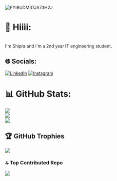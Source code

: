 
![FYIBUDM37JA73H2J](https://github.com/shiprasuvarna/shiprasuvarna/assets/102012006/f375cd46-14c7-48aa-86ae-021f0635bb39)


# 💫 Hiiii:
 <br>I'm Shipra and I'm a 2nd year IT engineering student.


## 🌐 Socials:
[![LinkedIn](https://img.shields.io/badge/LinkedIn-%230077B5.svg?logo=linkedin&logoColor=white)](https://www.linkedin.com/in/shipra-suvarna-279b28237/) 
[![Instagram](https://img.shields.io/badge/Instagram-%230077B5.svg?logo=Instagram&logoColor=pink)](https://instagram.com/_shipraa_?igshid=MzNlNGNkZWQ4Mg==)

# 📊 GitHub Stats:
![](https://github-readme-stats.vercel.app/api?username=shiprasuvarna&theme=dark&hide_border=false&include_all_commits=true&count_private=true)<br/>
![](https://github-readme-streak-stats.herokuapp.com/?user=shiprasuvarna&theme=dark&hide_border=false)<br/>
![](https://github-readme-stats.vercel.app/api/top-langs/?username=shiprasuvarna&theme=dark&hide_border=false&include_all_commits=true&count_private=true&layout=compact)

## 🏆 GitHub Trophies
![](https://github-profile-trophy.vercel.app/?username=shiprasuvarna&theme=radical&no-frame=false&no-bg=true&margin-w=4)

### 🔝 Top Contributed Repo
![](https://github-contributor-stats.vercel.app/api?username=shiprasuvarna&limit=5&theme=dark&combine_all_yearly_contributions=true)

